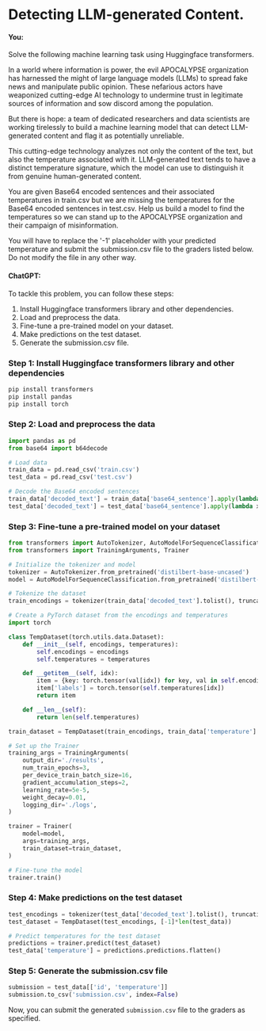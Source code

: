 # Detecting LLM-generated Content.

#### You:
Solve the following machine learning task using Huggingface transformers. 

In a world where information is power, the evil APOCALYPSE organization has harnessed the might of large language models (LLMs) to spread fake news and manipulate public opinion. These nefarious actors have weaponized cutting-edge AI technology to undermine trust in legitimate sources of information and sow discord among the population.

But there is hope: a team of dedicated researchers and data scientists are working tirelessly to build a machine learning model that can detect LLM-generated content and flag it as potentially unreliable.

This cutting-edge technology analyzes not only the content of the text, but also the temperature associated with it. LLM-generated text tends to have a distinct temperature signature, which the model can use to distinguish it from genuine human-generated content.

You are given Base64 encoded sentences and their associated temperatures in train.csv but we are missing the temperatures for the Base64 encoded sentences in test.csv. Help us build a model to find the temperatures so we can stand up to the APOCALYPSE organization and their campaign of misinformation.

You will have to replace the '-1' placeholder with your predicted temperature and submit the submission.csv file to the graders listed below. Do not modify the file in any other way.


#### ChatGPT:
To tackle this problem, you can follow these steps:

1. Install Huggingface transformers library and other dependencies.
2. Load and preprocess the data.
3. Fine-tune a pre-trained model on your dataset.
4. Make predictions on the test dataset.
5. Generate the submission.csv file.

### Step 1: Install Huggingface transformers library and other dependencies

```bash
pip install transformers
pip install pandas
pip install torch
```

### Step 2: Load and preprocess the data

```python
import pandas as pd
from base64 import b64decode

# Load data
train_data = pd.read_csv('train.csv')
test_data = pd.read_csv('test.csv')

# Decode the Base64 encoded sentences
train_data['decoded_text'] = train_data['base64_sentence'].apply(lambda x: b64decode(x).decode('utf-8'))
test_data['decoded_text'] = test_data['base64_sentence'].apply(lambda x: b64decode(x).decode('utf-8'))
```

### Step 3: Fine-tune a pre-trained model on your dataset

```python
from transformers import AutoTokenizer, AutoModelForSequenceClassification
from transformers import TrainingArguments, Trainer

# Initialize the tokenizer and model
tokenizer = AutoTokenizer.from_pretrained('distilbert-base-uncased')
model = AutoModelForSequenceClassification.from_pretrained('distilbert-base-uncased', num_labels=1)

# Tokenize the dataset
train_encodings = tokenizer(train_data['decoded_text'].tolist(), truncation=True, padding=True)

# Create a PyTorch dataset from the encodings and temperatures
import torch

class TempDataset(torch.utils.data.Dataset):
    def __init__(self, encodings, temperatures):
        self.encodings = encodings
        self.temperatures = temperatures

    def __getitem__(self, idx):
        item = {key: torch.tensor(val[idx]) for key, val in self.encodings.items()}
        item['labels'] = torch.tensor(self.temperatures[idx])
        return item

    def __len__(self):
        return len(self.temperatures)

train_dataset = TempDataset(train_encodings, train_data['temperature'].tolist())

# Set up the Trainer
training_args = TrainingArguments(
    output_dir='./results',
    num_train_epochs=3,
    per_device_train_batch_size=16,
    gradient_accumulation_steps=2,
    learning_rate=5e-5,
    weight_decay=0.01,
    logging_dir='./logs',
)

trainer = Trainer(
    model=model,
    args=training_args,
    train_dataset=train_dataset,
)

# Fine-tune the model
trainer.train()
```

### Step 4: Make predictions on the test dataset

```python
test_encodings = tokenizer(test_data['decoded_text'].tolist(), truncation=True, padding=True)
test_dataset = TempDataset(test_encodings, [-1]*len(test_data))

# Predict temperatures for the test dataset
predictions = trainer.predict(test_dataset)
test_data['temperature'] = predictions.predictions.flatten()
```

### Step 5: Generate the submission.csv file

```python
submission = test_data[['id', 'temperature']]
submission.to_csv('submission.csv', index=False)
```

Now, you can submit the generated `submission.csv` file to the graders as specified.
